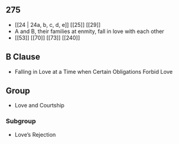 ## 275
- [[24 | 24a, b, c, d, e]] [[25]] [[29]] 
- A and B, their families at enmity, fall in love with each other
- [[53]] [[70]] [[73]] [[240]] 

## B Clause
- Falling in Love at a Time when Certain Obligations Forbid Love

## Group
- Love and Courtship

### Subgroup
- Love’s Rejection

